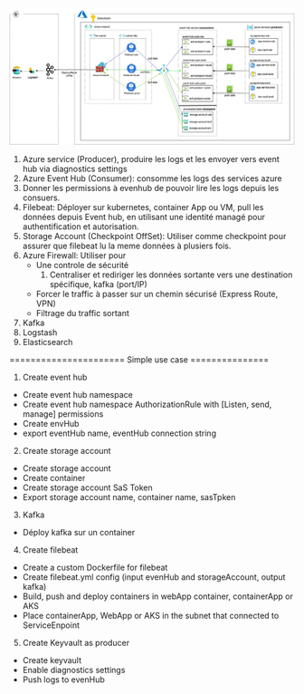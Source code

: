 ![Architecture](/images/SOC-Event%20HUB.jpg)
1. Azure service (Producer), produire les logs et les envoyer vers event hub via diagnostics settings
2. Azure Event Hub (Consumer): consomme les logs des services azure
3. Donner les permissions à evenhub de pouvoir lire les logs depuis les consuers.
3. Filebeat: Déployer sur kubernetes, container App ou VM, pull les données depuis Event hub, en utilisant une identité managé pour authentification et autorisation.
4. Storage Account (Checkpoint OffSet): Utiliser comme checkpoint pour assurer que filebeat lu la meme données à plusiers fois. 
5. Azure Firewall: Utiliser pour
    - Une controle de sécurité
        1. Centraliser et rediriger les données sortante vers une destination spécifique, kafka (port/IP)
    - Forcer le traffic à passer sur un chemin sécurisé (Express Route, VPN)
    - Filtrage du traffic sortant
6. Kafka
7. Logstash
8. Elasticsearch

====================== Simple use case ===============

1. Create event hub
- Create event hub namespace
- Create event hub namespace AuthorizationRule with [Listen, send, manage] permissions
- Create envHub
- export eventHub name, eventHub connection string

2. Create storage account
- Create storage account
- Create container
- Create storage account SaS Token
- Export storage account name, container name, sasTpken

3. Kafka
- Déploy kafka sur un container

4. Create filebeat
- Create a custom Dockerfile for filebeat
- Create filebeat.yml config (input evenHub and storageAccount, output kafka)
- Build, push and deploy containers in webApp container, containerApp or AKS
- Place containerApp, WebApp or AKS in the subnet that connected to ServiceEnpoint


5. Create Keyvault as producer
- Create keyvault
- Enable diagnostics settings
- Push logs to evenHub